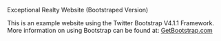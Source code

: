 Exceptional Realty Website (Bootstraped Version)

This is an example website using the Twitter Bootstrap V4.1.1 Framework.
More information on using Bootstrap can be found at: [GetBootstrap.com](http://getbootstrap.com)
